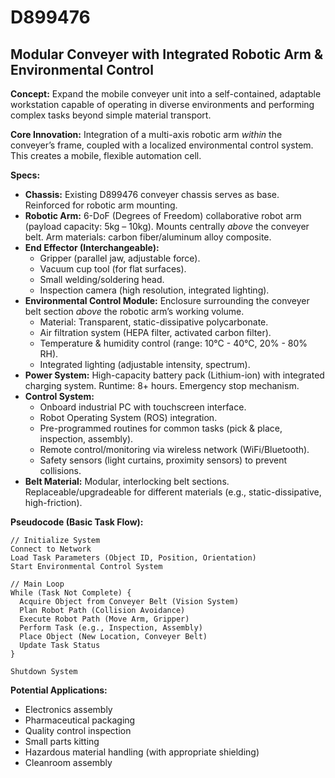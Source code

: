 # D899476

## Modular Conveyer with Integrated Robotic Arm & Environmental Control

**Concept:** Expand the mobile conveyer unit into a self-contained, adaptable workstation capable of operating in diverse environments and performing complex tasks beyond simple material transport.

**Core Innovation:** Integration of a multi-axis robotic arm *within* the conveyer’s frame, coupled with a localized environmental control system. This creates a mobile, flexible automation cell.

**Specs:**

*   **Chassis:** Existing D899476 conveyer chassis serves as base. Reinforced for robotic arm mounting.
*   **Robotic Arm:** 6-DoF (Degrees of Freedom) collaborative robot arm (payload capacity: 5kg – 10kg). Mounts centrally *above* the conveyer belt. Arm materials: carbon fiber/aluminum alloy composite.
*   **End Effector (Interchangeable):**
    *   Gripper (parallel jaw, adjustable force).
    *   Vacuum cup tool (for flat surfaces).
    *   Small welding/soldering head.
    *   Inspection camera (high resolution, integrated lighting).
*   **Environmental Control Module:** Enclosure surrounding the conveyer belt section *above* the robotic arm’s working volume.
    *   Material: Transparent, static-dissipative polycarbonate.
    *   Air filtration system (HEPA filter, activated carbon filter).
    *   Temperature & humidity control (range: 10°C - 40°C, 20% - 80% RH).
    *   Integrated lighting (adjustable intensity, spectrum).
*   **Power System:** High-capacity battery pack (Lithium-ion) with integrated charging system. Runtime: 8+ hours. Emergency stop mechanism.
*   **Control System:**
    *   Onboard industrial PC with touchscreen interface.
    *   Robot Operating System (ROS) integration.
    *   Pre-programmed routines for common tasks (pick & place, inspection, assembly).
    *   Remote control/monitoring via wireless network (WiFi/Bluetooth).
    *   Safety sensors (light curtains, proximity sensors) to prevent collisions.
* **Belt Material:** Modular, interlocking belt sections. Replaceable/upgradeable for different materials (e.g., static-dissipative, high-friction).

**Pseudocode (Basic Task Flow):**

```
// Initialize System
Connect to Network
Load Task Parameters (Object ID, Position, Orientation)
Start Environmental Control System

// Main Loop
While (Task Not Complete) {
  Acquire Object from Conveyer Belt (Vision System)
  Plan Robot Path (Collision Avoidance)
  Execute Robot Path (Move Arm, Gripper)
  Perform Task (e.g., Inspection, Assembly)
  Place Object (New Location, Conveyer Belt)
  Update Task Status
}

Shutdown System
```

**Potential Applications:**

*   Electronics assembly
*   Pharmaceutical packaging
*   Quality control inspection
*   Small parts kitting
*   Hazardous material handling (with appropriate shielding)
*   Cleanroom assembly